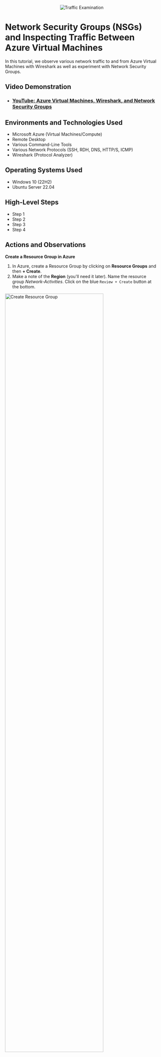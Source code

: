 <p align="center">
<img src="https://i.imgur.com/Ua7udoS.png" alt="Traffic Examination"/>
</p>

<h1>Network Security Groups (NSGs) and Inspecting Traffic Between Azure Virtual Machines</h1>
In this tutorial, we observe various network traffic to and from Azure Virtual Machines with Wireshark as well as experiment with Network Security Groups. <br />


<h2>Video Demonstration</h2>

- ### [YouTube: Azure Virtual Machines, Wireshark, and Network Security Groups](https://www.youtube.com)

<h2>Environments and Technologies Used</h2>

- Microsoft Azure (Virtual Machines/Compute)
- Remote Desktop
- Various Command-Line Tools
- Various Network Protocols (SSH, RDH, DNS, HTTP/S, ICMP)
- Wireshark (Protocol Analyzer)

<h2>Operating Systems Used </h2>

- Windows 10 (22H2)
- Ubuntu Server 22.04

<h2>High-Level Steps</h2>

- Step 1
- Step 2
- Step 3
- Step 4

<h2>Actions and Observations</h2>

<b>Create a Resource Group in Azure</b>

1. In Azure, create a Resource Group by clicking on <b>Resource Groups</b> and then <b>+ Create</b>.
2. Make a note of the <b>Region</b> (you'll need it later). Name the resource group <em>Network-Activities</em>. Click on the blue `Review + Create` button at the bottom.

<p>
<img src="https://github.com/user-attachments/assets/4ed7b0e5-a2c6-43d0-aa48-ffcbcbe42bf0" height="80%" width="80%" alt="Create Resource Group"/>
</p></br>


<b>Create a Windows 10 and a Linux virtual machine (vm)</b>

1. In Azure, navigate to "virtual machines". Click on the <b>+ Create</b> tab and select <b>Azure virtual machine</b>.
2. Name the resource group is <em>Network-Activities</em>. Name the VM <b>Windows-vm</b> and make sure the selected Region is the same as the Resource Group's.
3. For <b>Image</b> select <b>Windows 10 Pro, version 22H2</b>. For size, select a size that has at least 2 vcpus.
4. Create a username and password. Click `Next` until you get to the <b>Networking</b> section.
5. In the <b>Networking</b> section, allow it to create a new Virtual Network (Vnet) and Subnet
6. Click on the blue `Review + Create` button and then `Create`.
7. Once you've created your Windows VM, now we'll create a Linux VM. To start, repeat step 1.
8. Select the same resource group as the Window's VM and name the new VM <b>Linux-VM</b>.
9. For image, select <b>Ubuntu Server 22.04</b> and select a size that has at least 2 vcpus.
10. Use the same username and password as the Windows VM and in the <b>Networking</b> section, select the same network as the Windows VM.
11. Click on the blue `Review + Create` button and then `Create`.

<p>
<img src="https://github.com/user-attachments/assets/ba98d46e-ed87-419e-8505-d526ae5377ee" height="80%" width="80%" alt="Create VM's"/>
</p></br>


<b>Use Remote Desktop to connect to your Windows 10 Virtual Machine</b>

1. Type <em>mstsc</em> in your Windows search bar and select <b>Remote Desktop Connection</b>
2. Copy and paste the Windows VM Public IP address and click `Connect`
3. Type in your username and password and click `OK`

<p>
<img src="https://github.com/user-attachments/assets/e79dc1b8-6286-41dd-bfec-377ed61968af" height="80%" width="80%" alt="Create VM's"/>
</p></br>


<b>Install Wireshark</b>

Wireshark is a network protocol analyzer used to capture, inspect, and analyze data packets traveling over a network in real time. It lets users see detailed information about each packet, such as source and destination IP addresses, protocol types (e.g., TCP, UDP, HTTP), and the actual data payload.

1. Open a browser and type www.wireshark.org in the address bar. Press Enter.
2. Click on the <b>Download</b> button and select <b>Windows x64 Installer</b>
3. Once downloaded, open the file. You can close the browser.
4. Click `Next` throughout the installation process. When you get to the section where it says <b>Install Npcap 1.79</b> make sure that the checkbox is checked.
5. Click `Install`. It will download a few files and then you'll have to agree to some terms and click `Install` again.

<p>
<img src="https://github.com/user-attachments/assets/631147d9-c26a-44a7-8b8c-d536ef317e3f" height="80%" width="80%" alt="Create VM's"/>
</p></br>

<p>
<img src="https://github.com/user-attachments/assets/79daeb55-34c7-4114-bd4d-9de17b1df388" height="80%" width="80%" alt="Create VM's"/>
</p></br>


<b>Open Wireshark and Start Packet Capture</b>

A packet capture in Wireshark helps you look closely at all the little pieces of data traveling on a network. This helps if you're investigating security threats or searching for the root cause of network or performance issues.

1. Type <em>Wireshark</em> in the virtual machine's search box and select <b>Run as administrator</b>
2. Click on <b>Ethernet</b> and then click on the blue shark fin icon under the <b>File</b> menu. This will begin packet capture.

<p>
<img src="https://github.com/user-attachments/assets/9bc7a788-0a25-4b7a-9ed3-1b50bdaef1e9" height="80%" width="80%" alt="Create VM's"/>
</p></br>


<b>Within Wireshark, filter for ICMP traffic only</b>

 Internet Control Message Protocol (ICMP) is a network layer protocol used by network devices to communicate. It is used to report network conditions, errors, and perform diagnostics.

1. In the Wireshark search bar, type <em>icmp</em> and press <b>Enter</b>. Since there are no other network devices connected there should be no ICMP traffic.

<p>
<img src="https://github.com/user-attachments/assets/fa349981-860d-420c-956e-0ba508daf220" height="80%" width="80%" alt="Create VM's"/>
</p></br>


<b>Retrieve the private IP address of the Ubuntu VM (Linux-VM) and attempt to ping it from within the Windows 10 VM</b>

1. Go to the Azure portal on your actual computer, click on the Linux virtual machine's name and copy the Private IP address. In this case it's <em>10.0.0.5</em>
2. Open PowerShell on your Windows VM and type, for this example, <em>ping 10.0.0.5</em>. Note that the Linux VM has to be running, but you don't have to have remoted into it.
3. Observe the ping data in Powershell as well as the isolated ICMP traffic in Wireshark

<p>
<img src="https://github.com/user-attachments/assets/990abae6-b856-4a18-ad83-93814eca7c1d" height="80%" width="80%" alt="Create VM's"/>
</p></br>

<p>
<img src="https://github.com/user-attachments/assets/679a78eb-1ade-4788-a148-710d7d73361b" height="80%" width="80%" alt="Create VM's"/>
</p>

Note that due to all the traffic, you need to isolate the ICMP traffic in order to see it 

While still isolating ICMP traffic, ping <b>Google</b> by typing <em>www.google.com</em> in Powershell. You'll see the traffic in Wireshark. This is because ICMP operates at the <b>Network Layer</b> of the <b>OSI (Open Systems Interconnection) model</b>, alongside <b>IP (Internet Protocol)</b>. 


<p>
<img src="https://github.com/user-attachments/assets/96d9641e-d17d-4113-a4c2-c2f382007226" height="80%" width="80%" alt="Create VM's"/>
</p>

<p>
<img src="https://github.com/user-attachments/assets/c2c70506-1dd4-4864-bccc-62f311befad5" height="80%" width="80%" alt="Create VM's"/>
</p></br>

<b>Configuring a Firewall [Network Security Group]</b>

Now, we will configure a firewall for the Linux VM by going into its Network Security Group and adding an inbound security rule. This will stop ICMP traffic from the Windows VM.
First we will initiate a perpetual/non-stop ping from your Windows 10 VM to your Ubuntu VM.

1. In the Windows VM, open <b>Powershell</b>, type <em>ping 10.0.0.5 -t</em> and press <b>Enter</b>. In this case <em>10.0.0.5</em> is the Linux VM's Private IP address and the `-t` flag makes the ping run continuously until you manually stop it (Ctrl+C).
2. In Wireshark, after isolating for ICMP traffic, you will see that there will be continuous traffic between the Windows VM (10.0.0.4) and the Linux VM (10.0.0.5)


<p>
<img src="https://github.com/user-attachments/assets/0fd5dc75-9eaa-4dd4-b85a-ddba7f84e602" height="80%" width="80%" alt="Create VM's"/>
</p>

<p>
<img src="https://github.com/user-attachments/assets/9009e5af-5d32-480e-a8cc-a6e2f261f4f7" height="80%" width="80%" alt="Create VM's"/>
</p></br>

<b>Now, we will configure an inbound security rule in the Linux VM that will block requests from the Windows VM</b>

1. Go to the Azure portal and click on  <b>Virtual machines</b>. Click on the Linux VM name. On the left side-panel expand <b>Networking</b> and click on <b>Network settings</b>.
2. In the <b>Network settings</b> window, go to the <b>Network security gr...</b> line and click on the name link (it will end with <em>-nsg</em>). This will open a window with the Network security group name.
3. Once there, go to <b>Settings</b> on the left side-panel, click on <b>Inbound security rules</b>, and click on the <b>+ Add</b> symbol at the top.
4. Another window will open on the right side. In the <b>Destination port ranges</b> box type an asterisk. This stands for “any”.
5. In the <b>Protocol</b> section select <b>ICMPv4</b>
6. In the <b>Action</b> section select <b>Deny</b>
7. In the <b>Priority</b> box, type <em>290</em>. This will put the rule as the highest priority, therefore, the first to evaluate when the ping happens.
8. Clicl `Add` at the bottom












